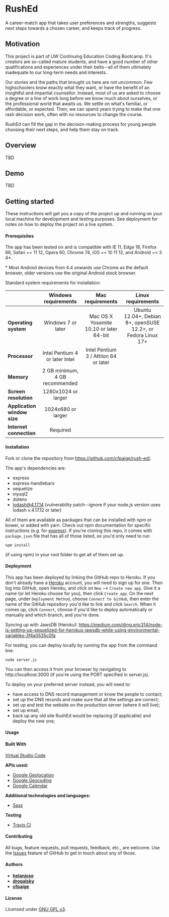 # RushEd
A career-match app that takes user preferences and strengths, suggests next steps towards a chosen career, and keeps track of progress.

## Motivation

This project is part of UW Continuing Education Coding Bootcamp. It's creators are so-called mature students, and have a good number of other qualifications and experiences under their belts--all of them ultimately inadequate to our long-term needs and interests.

Our stories and the paths that brought us here are not uncommon. Few highschoolers know exactly what they want, or have the benefit of an insightful and impartial counsellor. Instead, most of us are asked to choose a degree or a line of work long before we know much about ourselves, or the professional world that awaits us. We settle on what's familiar, or affordable, or expected. Then, we can spend years trying to make that one rash decision work, often with no resources to change the course.

RushEd can fill the gap in the decision-making process for young people choosing their next steps, and help them stay on track.

## Overview

TBD

## Demo

TBD

## Getting started

These instructions will get you a copy of the project up and running on your local machine for development and testing purposes. See deployment for notes on how to deploy the project on a live system.

#### Prerequisites

The app has been tested on and is compatible with IE 11, Edge 18, Firefox 66, Safari =< 11 12, Opera 60, Chrome 74, iOS =< 10 11 12, and Android =< 3 4*.

\* Most Android devices from 4.4 onwards use Chrome as the default browser, older versions use the original Android stock browser.

Standard system requirements for installation:

|  | Windows requirements | Mac requirements | Linux requirements |
|:---|:---:|:---:|:---:|
|**Operating system**|Windows 7 or later|Mac OS X Yosemite 10.10 or later 64-bit|Ubuntu 12.04+, Debian 8+, openSUSE 12.2+, or Fedora Linux 17+|
|**Processor**|Intel Pentium 4 or later	Intel|Intel Pentium 3 / Athlon 64 or later|
|**Memory**|2 GB minimum, 4 GB recommended|
|**Screen resolution**|1280x1024 or larger|
|**Application window size**|1024x680 or larger|
|**Internet connection**|Required|

#### Installation

Fork or clone the repository from https://github.com/cfpaige/rush-ed/.

The app's dependencies are:

* express
* express-handlebars
* sequelize
* mysql2
* dotenv
* lodash@4.17.14 (vulnerability patch--ignore if your node.js version uses lodash v.4.17.12 or later)

All of them are available as packages that can be installed with npm or bower, or added with yarn. Check out npm documentation for specific instructions (e.g. for [express](https://www.npmjs.com/package/express/)). If you're cloning this repo, it comes with ```package.json``` file that has all of those listed, so you'd only need to run
```
npm install
```
(if using npm) in your root folder to get all of them set up.

#### Deployment

This app has been deployed by linking the GitHub repo to Heroku. If you don't already have a [Heroku](https://dashboard.heroku.com/) account, you will need to sign up for one. Then log into GitHub, open Heroku, and click on ```New``` --> ```Create new app```. Give it a name (or let Heroku choose for you), then click ```Create app```. On the next page, under ```Deployment Method```, choose ```Connect to GitHub```, then enter the name of the GitHub repository you'd like to link and click ```Search```. When it comes up, click ```Connect```, choose if you'd like to deploy automatically or manually and which branch, and you're done.

Syncing up with JawsDB (Heroku): https://medium.com/@ng.eric314/node-js-setting-up-sequelized-for-herokus-jawsdb-while-using-environmental-variables-3f4a0535c0fa

For testing, you can deploy locally by running the app from the command line:
```
node server.js
```
You can then access it from your browser by navigating to http://localhost:3000 (if you're using the PORT specified in server.js).

To deploy on your preferred server instead, you will need to:
- have access to DNS record management or know the people to contact;
- set up the DNS records and make sure that all the settings are correct;
- set up and test the website on the production server (where it will live);
- set up email;
- back up any old site RushEd would be replacing (if applicable) and deploy the new one;

#### Usage

#### Built With 

[Virtual Studio Code](https://code.visualstudio.com/)

**APIs used:** 

   - [Google Geolocation](https://developers.google.com/maps/documentation/geolocation/intro)
   - [Google Geocoding](https://developers.google.com/maps/documentation/geocoding/start)
   - [Google Calendar](https://developers.google.com/calendar/)

**Additional technologies and languages:**
   - [Sass](https://sass-lang.com/)

**Testing**

  - [Travis CI](https://travis-ci.org/)

#### Contributing

All bugs, feature requests, pull requests, feedback, etc., are welcome. Use the [Issues](https://github.com/cfpaige/rush-ed/issues) feature of GitHub to get in touch about any of those.

#### Authors

- [**helanjose**](https://github.com/helanjose?tab=repositories)
- [**drogalsky**](https://github.com/drogalsky?tab=repositories)
- [**cfpaige**](https://github.com/cfpaige?tab=repositories)

#### License

Licensed under [GNU GPL v3](https://www.gnu.org/licenses/gpl-3.0.en.html).
